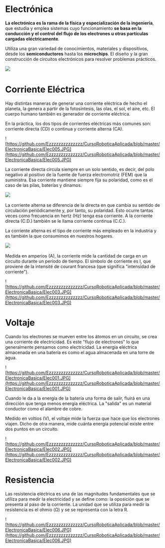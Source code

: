 # Electrónica

**La electrónica es la rama de la física y especialización de la ingeniería**, que estudia y emplea sistemas cuyo funcionamiento **se basa en la conducción y el control del flujo de los electrones u otras partículas cargadas eléctricamente**.

Utiliza una gran variedad de conocimientos, materiales y dispositivos, desde los **semiconductores** hasta los **microchips**. El diseño y la gran construcción de circuitos electrónicos para resolver problemas prácticos.

![](http://robolution.mx/clases/electronica_basica/electronica_1.png)

# Corriente Eléctrica

Hay distintas maneras de generar una corriente eléctrica de hecho el planeta, la genera a partir de la fotosíntesis, las olas, el sol, el aire, etc. El cuerpo humano también es generador de corriente eléctrica.

En la práctica, los dos tipos de corrientes eléctricas más comunes son: corriente directa (CD) o continua y corriente alterna (CA). 

![https://github.com/Ezzzzzzzzzzzzzz/CursoRoboticaAplicada/blob/master/ElectronicaBasica/Elec005.JPG](https://github.com/Ezzzzzzzzzzzzzz/CursoRoboticaAplicada/blob/master/ElectronicaBasica/Elec005.JPG)

La corriente directa circula siempre en un solo sentido, es decir, del polo negativo al positivo de la fuente de fuerza electromotriz (FEM) que la suministra. Esa corriente mantiene siempre fija su polaridad, como es el caso de las pilas, baterías y dinamos.

![](http://robolution.mx/clases/electronica_basica/electronica_3.jpg)

La corriente alterna se diferencia de la directa en que cambia su sentido de circulación periódicamente y, por tanto, su polaridad. Esto ocurre tantas veces como frecuencia en hertz (Hz) tenga esa corriente. A la corriente directa (C.D.) también se le llama corriente continua (C.C.).

La corriente alterna es el tipo de corriente más empleado en la industria y es también la que consumimos en nuestros hogares.

![](http://robolution.mx/clases/electronica_basica/electronica_2.jpg)

Medida en amperios (A), la corriente mide la cantidad de carga en un circuito durante un período de tiempo. El símbolo de corriente es I, que proviene de la intensité de courant francesa (que significa "intensidad de corriente").

![https://github.com/Ezzzzzzzzzzzzzz/CursoRoboticaAplicada/blob/master/ElectronicaBasica/Elec003.JPG](https://github.com/Ezzzzzzzzzzzzzz/CursoRoboticaAplicada/blob/master/ElectronicaBasica/Elec003.JPG)

# Voltaje
Cuando los electrones se mueven entre los átomos en un circuito, se crea una corriente de electricidad. Es este "flujo de electrones" lo que generalmente pensamos como electricidad. La energía eléctrica almacenada en una batería es como el agua almacenada en una torre de agua.

![https://github.com/Ezzzzzzzzzzzzzz/CursoRoboticaAplicada/blob/master/ElectronicaBasica/Elec001.JPG](https://github.com/Ezzzzzzzzzzzzzz/CursoRoboticaAplicada/blob/master/ElectronicaBasica/Elec001.JPG)

Cuando le da a la energía de la batería una forma de salir, fluirá en una dirección que tenga menos energía eléctrica. La "salida" es un material conductor como el alambre de cobre.

Medido en voltios (V), el voltaje mide la fuerza que hace que los electrones viajen. Dicho de otra manera, mide cuánta energía potencial existe entre dos puntos en un circuito.

![https://github.com/Ezzzzzzzzzzzzzz/CursoRoboticaAplicada/blob/master/ElectronicaBasica/Elec002.JPG](https://github.com/Ezzzzzzzzzzzzzz/CursoRoboticaAplicada/blob/master/ElectronicaBasica/Elec002.JPG)

# Resistencia

Las resistencia eléctrica es una de las magnitudes fundamentales que se utiliza para medir la electricidad y se define como: la oposición que se presenta al paso de la corriente. La unidad que se utiliza para medir la resistencia es el ohmio (Ω) y se se representa con la letra R.

![https://github.com/Ezzzzzzzzzzzzzz/CursoRoboticaAplicada/blob/master/ElectronicaBasica/Elec006.JPG](https://github.com/Ezzzzzzzzzzzzzz/CursoRoboticaAplicada/blob/master/ElectronicaBasica/Elec006.JPG)





<!--stackedit_data:
eyJoaXN0b3J5IjpbLTUyOTkyOTkxNyw0NTYwNzU2OTMsLTc0Nz
E1NTIxOSwtMjA5ODg5NTc5OSwzNzI4MDIxMDVdfQ==
-->